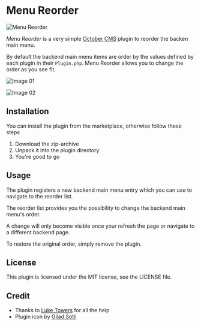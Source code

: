 # Menu Reorder

![Menu Reorder](https://i.imgur.com/3P0UuPI.png)

*Menu Reorder* is a very simple [October CMS](https://octobercms.com) plugin to reorder the backen main menu.

By default the backend main menu items are order by the values defined by each plugin in their `Plugin.php`. Menu Reorder allows you to change the order as you see fit.

![Image 01](https://i.imgur.com/lYm0Pug.png)

![Image 02](https://i.imgur.com/c0hIXYD.png)

## Installation

You can install the plugin from the marketplace, otherwise follow these steps

1. Download the zip-archive
1. Unpack it into the plugin directory
1. You're good to go

## Usage

The plugin registers a new backend main menu entry which you can use to navigate to the reorder list.

The reorder list provides you the possibility to change the backend main menu's order.

A change will only become visible once your refresh the page or navigate to a different backend page.

To restore the original order, simply remove the plugin.

## License

This plugin is licensed under the MIT license, see the LICENSE file.

## Credit

- Thanks to [Luke Towers](https://luketowers.ca/) for all the help
- Plugin icon by [Gilad Sotil](https://thenounproject.com/gilad.sotil4231c9c47bce4f03/)